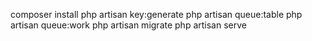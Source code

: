 composer install
php artisan key:generate
php artisan queue:table
php artisan queue:work
php artisan migrate
php artisan serve
